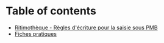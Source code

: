 # Table of contents

* [Ritimothèque - Règles d'écriture pour la saisie sous PMB](README.md)
* [Fiches pratiques](fiches-pratiques.md)

